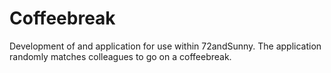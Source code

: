<!--
  id: 2614
  slug: coffeebreak
  type: fortpolio
  content: <p>Development of and application for use within 72andSunny. The application randomly matches colleagues to go on a coffeebreak.</p> 
  categories: javascript,frontend,HTML/CSS,framework,mobile
  tags: API,Angular,Less
  datefrom: 2014-04-25
  dateto: 2014-05-01
  incv: true
  inportfolio: false
  clients: 72andSunny
  collaboration: 
  prizes: 
  images: 
-->

# Coffeebreak

<p>Development of and application for use within 72andSunny. The application randomly matches colleagues to go on a coffeebreak.</p>


